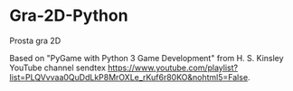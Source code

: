 # Gra-2D-Python
Prosta gra 2D

Based on "PyGame with Python 3 Game Development" from H. S. Kinsley YouTube channel sendtex https://www.youtube.com/playlist?list=PLQVvvaa0QuDdLkP8MrOXLe_rKuf6r80KO&nohtml5=False.
